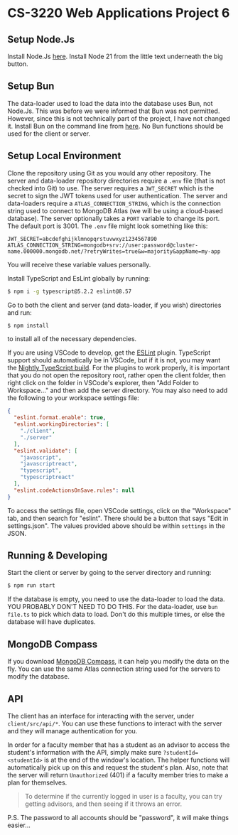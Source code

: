 # CS-3220 Web Applications Project 6

## Setup Node.Js

Install Node.Js [here](https://nodejs.org/en). Install Node 21 from the little text underneath the big button.

## Setup Bun

The data-loader used to load the data into the database uses Bun, not Node.Js. This was before we were informed that Bun was not permitted. However, since this is not technically part of the project, I have not changed it. Install Bun on the command line from [here](https://bun.sh/). No Bun functions should be used for the client or server.

## Setup Local Environment

Clone the repository using Git as you would any other repository. The server and data-loader repository directories require a `.env` file (that is not checked into Git) to use. The server requires a `JWT_SECRET` which is the secret to sign the JWT tokens used for user authentication. The server and data-loaders require a `ATLAS_CONNECTION_STRING`, which is the connection string used to connect to MongoDB Atlas (we will be using a cloud-based database). The server optionally takes a `PORT` variable to change its port. The default port is 3001. The `.env` file might look something like this:

```.env
JWT_SECRET=abcdefghijklmnopqrstuvwxyz1234567890
ATLAS_CONNECTION_STRING=mongodb+srv://user:password@cluster-name.000000.mongodb.net/?retryWrites=true&w=majority&appName=my-app
```


You will receive these variable values personally.

Install TypeScript and EsLint globally by running:

```sh
$ npm i -g typescript@5.2.2 eslint@8.57
```

Go to both the client and server (and data-loader, if you wish) directories and run:

```sh
$ npm install
```

to install all of the necessary dependencies.

If you are using VSCode to develop, get the [ESLint](https://marketplace.visualstudio.com/items?itemName=dbaeumer.vscode-eslint) plugin. TypeScript support should automatically be in VSCode, but if it is not, you may want the [Nightly TypeScript build](https://marketplace.visualstudio.com/items?itemName=ms-vscode.vscode-typescript-next). For the plugins to work properly, it is important that you do not open the repository root, rather open the client folder, then right click on the folder in VSCode's explorer, then "Add Folder to Workspace..." and then add the server directory. You may also need to add the following to your workspace settings file:

```json
{
  "eslint.format.enable": true,
  "eslint.workingDirectories": [
    "./client",
    "./server"
  ],
  "eslint.validate": [
    "javascript",
    "javascriptreact",
    "typescript",
    "typescriptreact"
  ],
  "eslint.codeActionsOnSave.rules": null
}  
```

To access the settings file, open VSCode settings, click on the "Workspace" tab, and then search for "eslint". There should be a button that says "Edit in settings.json". The values provided above should be within `settings` in the JSON.

## Running & Developing

Start the client or server by going to the server directory and running:

```sh
$ npm run start
```

If the database is empty, you need to use the data-loader to load the data. YOU PROBABLY DON'T NEED TO DO THIS. For the data-loader, use `bun file.ts` to pick which data to load. Don't do this multiple times, or else the database will have duplicates.

## MongoDB Compass

If you download [MongoDB Compass](https://www.mongodb.com/products/tools/compass), it can help you modify the data on the fly. You can use the same Atlas connection string used for the servers to modify the database.

## API

The client has an interface for interacting with the server, under `client/src/api/*`. You can use these functions to interact with the server and they will manage authentication for you.

In order for a faculty member that has a student as an advisor to access the student's information with the API, simply make sure `?studentId=<studentId>` is at the end of the window's location. The helper functions will automatically pick up on this and request the student's plan. Also, note that the server will return `Unauthorized` (401) if a faculty member tries to make a plan for themselves.

> To determine if the currently logged in user is a faculty, you can try getting advisors, and then seeing if it throws an error.

P.S. The password to all accounts should be "password", it will make things easier...
